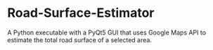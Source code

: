 # Road-Surface-Estimator
A Python executable with a PyQt5 GUI that uses Google Maps API to estimate the total road surface of a selected area.

